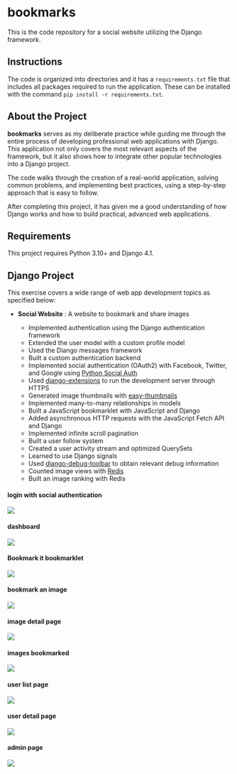 # bookmarks

This is the code repository for a social website utilizing the Django framework.

## Instructions

The code is organized into directories and it has a `requirements.txt` file that includes all packages required to run the application. These can be installed with the command `pip install -r requirements.txt`.

## About the Project

**bookmarks** serves as my deliberate practice while guiding me through the entire process of developing professional web applications with Django. This application not only covers the most relevant aspects of the framework, but it also shows how to integrate other popular technologies into a Django project.

The code walks through the creation of a real-world application, solving common problems, and implementing best practices, using a step-by-step approach that is easy to follow.

After completing this project, it has given me a good understanding of how Django works and how to build practical, advanced web applications.

## Requirements

This project requires Python 3.10+ and Django 4.1.

## Django Project

This exercise covers a wide range of web app development topics as specified below:

- **Social Website** : A website to bookmark and share images

  - Implemented authentication using the Django authentication framework
  - Extended the user model with a custom profile model
  - Used the Diango messages framework
  - Built a custom authentication backend
  - Implemented social authentication (OAuth2) with Facebook, Twitter, and Google using [Python Social Auth](https://github.com/python-social-auth/social-app-django)
  - Used [django-extensions](https://github.com/django-extensions/django-extensions) to run the development server through HTTPS
  - Generated image thumbnails with [easy-thumbnails](https://github.com/SmileyChris/easy-thumbnails)
  - Implemented many-to-many relationships in models
  - Built a JavaScript bookmarklet with JavaScript and Django
  - Added asynchronous HTTP requests with the JavaScript Fetch API and Django
  - Implemented infinite scroll pagination
  - Built a user follow system
  - Created a user activity stream and optimized QuerySets
  - Learned to use Django signals
  - Used [django-debug-toolbar](https://github.com/jazzband/django-debug-toolbar) to obtain relevant debug information
  - Counted image views with [Redis](https://redis.io/)
  - Built an image ranking with Redis

#### login with social authentication
![](images/screenshots/login.png)

#### dashboard
![](images/screenshots/dashboard.png)

#### Bookmark it bookmarklet
![](images/screenshots/bookmarklet.png)

#### bookmark an image
![](images/screenshots/bookmark_an_image.png)

#### image detail page
![](images/screenshots/image_detail_page.png)

#### images bookmarked
![](images/screenshots/images_bookmarked.png)

#### user list page
![](images/screenshots/people.png)

#### user detail page
![](images/screenshots/user_page.png)

#### admin page
![](images/screenshots/admin.png)
